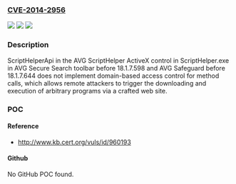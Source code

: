 ### [CVE-2014-2956](https://cve.mitre.org/cgi-bin/cvename.cgi?name=CVE-2014-2956)
![](https://img.shields.io/static/v1?label=Product&message=n%2Fa&color=blue)
![](https://img.shields.io/static/v1?label=Version&message=n%2Fa&color=blue)
![](https://img.shields.io/static/v1?label=Vulnerability&message=n%2Fa&color=brighgreen)

### Description

ScriptHelperApi in the AVG ScriptHelper ActiveX control in ScriptHelper.exe in AVG Secure Search toolbar before 18.1.7.598 and AVG Safeguard before 18.1.7.644 does not implement domain-based access control for method calls, which allows remote attackers to trigger the downloading and execution of arbitrary programs via a crafted web site.

### POC

#### Reference
- http://www.kb.cert.org/vuls/id/960193

#### Github
No GitHub POC found.

